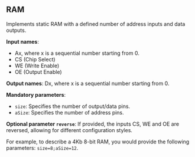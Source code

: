 ## RAM

Implements static RAM with a defined number of address inputs and data outputs.

**Input names**:

- Ax, where x is a sequential number starting from 0.
- CS (Chip Select)
- WE (Write Enable)
- OE (Output Enable)

**Output names**: Dx, where x is a sequential number starting from 0.

**Mandatory parameters**:

- `size`: Specifies the number of output/data pins.
- `aSize`: Specifies the number of address pins.

**Optional parameter `reverse`**: If provided, the inputs CS, WE and OE are reversed, allowing for different configuration styles.

For example, to describe a 4Kb 8-bit RAM, you would provide the following parameters: `size=8;aSize=12`.
